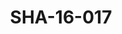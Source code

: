 ---
pid: SHA-16-017
title: SHA-16-017
language: en
collection: Sharhabil Ahmed
original_label: 
rights: Sharhabil Ahmed
location_of_original: Sharhabil Ahmed
photographer_or_studio: 
scanned_from: photograph 10.1 by 15.1
_date: 2002-2004
location: Egypt, Cairo
description: Sharhabil Ahmed with an 'oud
additional_notes: 
permission_display: 'yes'
on_server: 'no'
on_website: 'no'
permalink: /photopages/en/SHA-16-017.html
layout: photo-page
---